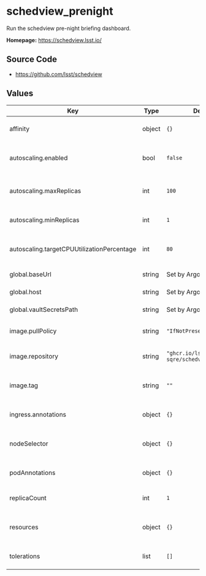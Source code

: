 # schedview_prenight

Run the schedview pre-night briefing dashboard.

**Homepage:** <https://schedview.lsst.io/>

## Source Code

* <https://github.com/lsst/schedview>

## Values

| Key | Type | Default | Description |
|-----|------|---------|-------------|
| affinity | object | `{}` | Affinity rules for the schedview_prenight deployment pod |
| autoscaling.enabled | bool | `false` | Enable autoscaling of schedview_prenight deployment |
| autoscaling.maxReplicas | int | `100` | Maximum number of schedview_prenight deployment pods |
| autoscaling.minReplicas | int | `1` | Minimum number of schedview_prenight deployment pods |
| autoscaling.targetCPUUtilizationPercentage | int | `80` | Target CPU utilization of schedview_prenight deployment pods |
| global.baseUrl | string | Set by Argo CD | Base URL for the environment |
| global.host | string | Set by Argo CD | Host name for ingress |
| global.vaultSecretsPath | string | Set by Argo CD | Base path for Vault secrets |
| image.pullPolicy | string | `"IfNotPresent"` | Pull policy for the schedview_prenight image |
| image.repository | string | `"ghcr.io/lsst-sqre/schedview_prenight"` | Image to use in the schedview_prenight deployment |
| image.tag | string | `""` | Overrides the image tag whose default is the chart appVersion. |
| ingress.annotations | object | `{}` | Additional annotations for the ingress rule |
| nodeSelector | object | `{}` | Node selection rules for the schedview_prenight deployment pod |
| podAnnotations | object | `{}` | Annotations for the schedview_prenight deployment pod |
| replicaCount | int | `1` | Number of web deployment pods to start |
| resources | object | `{}` | Resource limits and requests for the schedview_prenight deployment pod |
| tolerations | list | `[]` | Tolerations for the schedview_prenight deployment pod |
